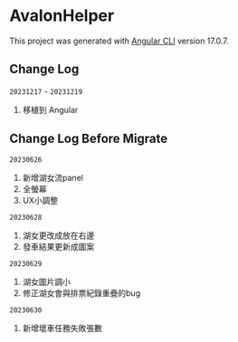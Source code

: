 # AvalonHelper

This project was generated with [Angular CLI](https://github.com/angular/angular-cli) version 17.0.7.

## Change Log

`20231217` - `20231219`
1. 移植到 Angular

## Change Log Before Migrate

`20230626`
1. 新增湖女流panel
2. 全螢幕
3. UX小調整

`20230628`
1. 湖女更改成放在右邊
2. 發車結果更新成圖案

`20230629`
1. 湖女圖片調小
2. 修正湖女會與排票紀錄重疊的bug

`20230630`
1. 新增壞車任務失敗張數